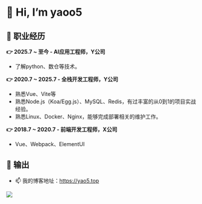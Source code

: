 # 👋 Hi, I’m yaoo5

## 🍁 职业经历
**👉 2025.7 ~ 至今 - AI应用工程师，Y公司**
  - 了解python、数仓等技术。
    
**👉 2020.7 ~ 2025.7 - 全栈开发工程师，Y公司**
  - 熟悉Vue、Vite等
  - 熟悉Node.js（Koa/Egg.js）、MySQL、Redis，有过丰富的从0到1的项目实战经验。
  - 熟悉Linux、Docker、Nginx，能够完成部署相关的维护工作。

**👉 2018.7 ~ 2020.7 - 前端开发工程师，X公司**
  - Vue、Webpack、ElementUI


## 🐬 输出
- 📫 我的博客地址：https://yao5.top
<img align="left" src="https://github-readme-stats.vercel.app/api/top-langs/?username=yaoo5&layout=compact">



<!---
yaoo5/yaoo5 is a ✨ special ✨ repository because its `README.md` (this file) appears on your GitHub profile.
You can click the Preview link to take a look at your changes.
--->
